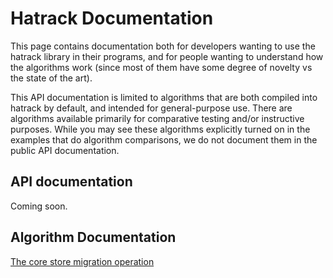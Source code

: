 # Hatrack Documentation

This page contains documentation both for developers wanting to use the hatrack library in their programs, and for people wanting to understand how the algorithms work (since most of them have some degree of novelty vs the state of the art).

This API documentation is limited to algorithms that are both compiled into hatrack by default, and intended for general-purpose use. There are algorithms available primarily for comparative testing and/or instructive purposes.  While you may see these algorithms explicitly turned on in the examples that do algorithm comparisons, we do not document them in the public API documentation.

## API documentation


Coming soon.

## Algorithm Documentation
[The core store migration operation](migration.md)